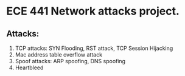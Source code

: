 # ECE 441 Network attacks project.

## Attacks:
1) TCP attacks: SYN Flooding, RST attack, TCP Session Hijacking
2) Mac address table overflow attack
3) Spoof attacks: ARP spoofing, DNS spoofing
4) Heartbleed

